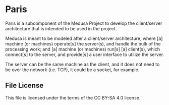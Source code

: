 # Paris
Paris is a subcomponent of the Medusa Project to develop the client/server
architecture that is intended to be used in the project.

Medusa is meant to be modeled after a client/server architecture, where \[a]
machine (or machines) operate\[s] the server(s), and handle the bulk of the
processing work; and \[a] machine (or machines) run\[s] \[a] client(s), which
connect\[s] to the server, and provide\[s] a user interface to utilize the server.

The server can be the same machine as the client, and it does not need to be
over the network (i.e. TCP), it could be a socket, for example.

## File License
This file is licensed under the terms of the CC BY-SA 4.0 license.
